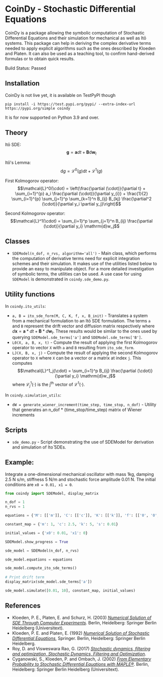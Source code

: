 # CoinDy - Stochastic Differential Equations

CoinDy is a package allowing the symbolic computation of Stochastic Differential Equations and their simulation for mechanical as well as Itō systems.
This package can help in deriving the complex derivative terms needed to apply explicit algorithms such as the ones described by Kloeden and Platen. It can also be used as a teaching tool, to confirm hand-derived formulas or to obtain quick results.

Build Status: Passed

## Installation

CoinDy is not live yet, it is available on TestPyPI though

    pip install -i https://test.pypi.org/pypi/ --extra-index-url https://pypi.org/simple coindy

It is for now supported on Python 3.9 and over.

## Theory
Itō SDE:
$$\mathbf{g} = \mathbf{a}dt + \mathbf{B}\mathrm{d}\mathbf{w}_t$$

Itō's Lemma:
$$\mathrm{d}g = \mathcal{L}^0(g)\mathrm{d}t  + \mathcal{L}^1(g)$$

First Kolmogorov operator:
$$\mathcal{L}^0(\cdot) = \left(\frac{\partial (\cdot)}{\partial t} + \sum_{i=1}^{p} a_i \frac{\partial (\cdot)}{\partial y_{i}} + \frac{1}{2} \sum_{i=1}^{p} \sum_{j=1}^p \sum_{k=1}^n B_{ij} B_{kj} \frac{\partial^2 (\cdot)}{\partial y_i \partial y_j}\right)$$

Second Kolmogorov operator:
$$\mathcal{L}^1(\cdot) = \sum_{i=1}^p \sum_{j=1}^n B_{ij} \frac{\partial (\cdot)}{\partial y_i} \mathrm{d}w_j$$

## Classes

- `SDEModel(n_dof, n_rvs, algorithm='all')` - Main class, which performs the computation of derivative terms need for explicit integration schemes and their simulation. It makes use of the utilities listed below to provide an easy to manipulate object. For a more detailed investigation of symbolic terms, the utilities can be used. A use case for using `SDEModel` is demonstrated in `coindy.sde_demo.py`.

## Utility functions

In `coindy.ito_utils`:
- `a, B = ito_sde_form(M, C, K, f, x, B_init)` - Translates a system from a mechanical formulation to an Itō SDE formulation. The terms `a` and `B` represent the drift vector and diffusion matrix respectively where $d\mathbf{x} = \mathbf{a}*dt + \mathbf{B} * d\mathbf{w}_t$. These results would be similar to the ones used by querying `SDEModel.sde_terms['a']` and `SDEModel.sde_terms['B']`.
- `L0(X, a, B, x, t)` - Compute the result of applying the first Kolmogorov operator to vector `X` with `a` and `B` resulting from `ito_sde_form`.
- `LJ(X, B, x, j)` - Compute the result of applying the second Kolmogorov operator to `X` where `X` can be a vector or a matrix at index `j`. This computes $$\mathcal{L}^1_j(\cdot) = \sum_{i=1}^p B_{ij} \frac{\partial (\cdot)}{\partial y_i} \mathrm{d}w_j$$ where $\mathcal{L}^1_j(\cdot)$ is the j<sup>th</sup> vector of $\mathcal{L}^1(\cdot)$.

In `coindy.simulation_utils`:
- `dW = generate_wiener_increment(time_step, time_stop, n_dof)` - Utility that generates an n_dof * (time_stop/time_step) matrix of Wiener increments

## Scripts

- `sde_demo.py` - Script demonstrating the use of SDEModel for derivation and simulation of Itо̄ SDEs.

## Example:
Integrate a one-dimensional mechanical oscillator with mass 1kg, damping 2.5 N s/m, stiffness 5 N/m
and stochastic force amplitude 0.01 N. The initial conditions are ``x0 = 0.01, x1 = 0``.

```python
from coindy import SDEModel, display_matrix

n_dof = 1
n_rvs = 1

equations = {'M': [['m']], 'C': [['c']], 'K': [['k']], 'f': [['0', '0', 's']]}

constant_map = {'m': 1, 'c': 2.5, 'k': 5, 's': 0.01}

initial_values = {'x0': 0.01, 'x1': 0}

SDEModel.show_progress = True

sde_model = SDEModel(n_dof, n_rvs)

sde_model.equations = equations

sde_model.compute_ito_sde_terms()
    
# Print drift term
display_matrix(sde_model.sde_terms['a'])

sde_model.simulate([0.01, 10], constant_map, initial_values)
```

## References
 - Kloeden, P. E., Platen, E. and Schurz, H. (2003) [*Numerical Solution of SDE Through Computer Experiments*](https://doi.org/10.1007/978-3-642-57913-4). Berlin, Heidelberg: Springer Berlin Heidelberg (Universitext).
 - Kloeden, P. E. and Platen, E. (1992) [*Numerical Solution of Stochastic Differential Equations*](https://doi.org/10.1007/978-3-662-12616-5), Springer. Berlin, Heidelberg: Springer Berlin Heidelberg.
 - Roy, D. and Visweswara Rao, G. (2017) [*Stochastic dynamics, filtering and optimization, Stochastic Dynamics, Filtering and Optimization*](https://doi.org/10.1017/9781316863107).
 - Cyganowski, S., Kloeden, P. and Ombach, J. (2002) [*From Elementary Probability to Stochastic Differential Equations with MAPLE®*](https://doi.org/10.1007/978-3-642-56144-3). Berlin, Heidelberg: Springer Berlin Heidelberg (Universitext).
